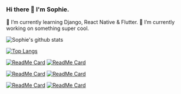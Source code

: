 ### Hi there 👋 I'm Sophie.

🌱 I’m currently learning Django, React Native & Flutter.
🔭 I’m currently working on something super cool.


![Sophie's github stats](https://github-readme-stats.vercel.app/api?username=hellosophiee&theme=cobalt&show_icons=true)

[![Top Langs](https://github-readme-stats.vercel.app/api/top-langs/?username=hellosophiee&layout=compact)](https://github.com/anuraghazra/github-readme-stats)

[![ReadMe Card](https://github-readme-stats.vercel.app/api/pin/?username=hellosophiee&show_owner=hellosophiee&repo=Brooklyn-Bridge&theme=cobalt)](https://github.com/anuraghazra/github-readme-stats) [![ReadMe Card](https://github-readme-stats.vercel.app/api/pin/?username=hellosophiee&show_owner=hellosophiee&repo=dice-game&theme=cobalt)](https://github.com/anuraghazra/github-readme-stats)

[![ReadMe Card](https://github-readme-stats.vercel.app/api/pin/?username=hellosophiee&show_owner=hellosophiee&repo=online-bookstore-django-app&theme=cobalt)](https://github.com/anuraghazra/github-readme-stats) [![ReadMe Card](https://github-readme-stats.vercel.app/api/pin/?username=hellosophiee&show_owner=hellosophiee&repo=my_first_rails_app&theme=cobalt)](https://github.com/anuraghazra/github-readme-stats)

[![ReadMe Card](https://github-readme-stats.vercel.app/api/pin/?username=hellosophiee&show_owner=hellosophiee&repo=test-assignment&theme=cobalt)](https://github.com/anuraghazra/github-readme-stats) [![ReadMe Card](https://github-readme-stats.vercel.app/api/pin/?username=hellosophiee&show_owner=hellosophiee&repo=jest-testing&theme=cobalt)](https://github.com/anuraghazra/github-readme-stats)



<!--
**hellosophiee/hellosophiee** is a ✨ _special_ ✨ repository because its `README.md` (this file) appears on your GitHub profile.

Here are some ideas to get you started:

- 🔭 I’m currently working on ...
- 🌱 I’m currently learning ...
- 👯 I’m looking to collaborate on ...
- 🤔 I’m looking for help with ...
- 💬 Ask me about ...
- 📫 How to reach me: ...
- 😄 Pronouns: ...
- ⚡ Fun fact: ...
-->
